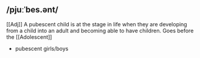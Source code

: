 ## /pjuːˈbes.ənt/
[[Adj]]
A pubescent child is at the stage in life when they are developing from a child into an adult and becoming able to have children. Goes before the [[Adolescent]]

- pubescent girls/boys